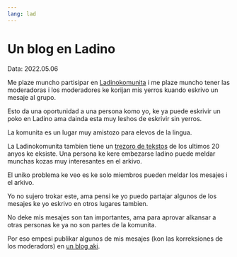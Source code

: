 ```yaml
---
lang: lad
---
```

# Un blog en Ladino
Data: 2022.05.06

Me plaze muncho partisipar en [Ladinokomunita](https://ladinokomunita.groups.io/) i me plaze muncho tener
las moderadoras i los moderadores ke korijan mis yerros kuando eskrivo un mesaje al grupo.

Esto da una oportunidad a una persona komo yo, ke ya puede eskrivir un poko en Ladino ama dainda esta muy leshos de eskrivir sin yerros.

La komunita es un lugar muy amistozo para elevos de la lingua.

La Ladinokomunita tambien tiene un [trezoro de tekstos](https://ladinokomunita.groups.io/g/main/messages) de los ultimos 20 anyos ke eksiste.
Una persona ke kere embezarse ladino puede meldar munchas kozas muy interesantes en el arkivo.

El uniko problema ke veo es ke solo miembros pueden meldar los mesajes i el arkivo.

Yo no sujero trokar este, ama pensi ke yo puedo partajar algunos de los mesajes ke yo eskrivo en otros lugares tambien.

No deke mis mesajes son tan importantes, ama para aprovar alkansar a otras personas ke ya no son partes de la komunita.

Por eso empesi publikar algunos de mis mesajes (kon las korreksiones de los moderadors) en [un blog aki](https://ladino.szabgab.com/lad/).

